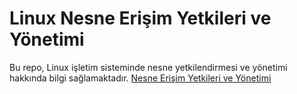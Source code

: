 # Linux Nesne Erişim Yetkileri ve Yönetimi
Bu repo, Linux işletim sisteminde nesne yetkilendirmesi ve yönetimi hakkında bilgi sağlamaktadır. [Nesne Erişim Yetkileri ve Yönetimi](Nesne_Erişim_Yetkileri_ve_Yönetimi.md)
